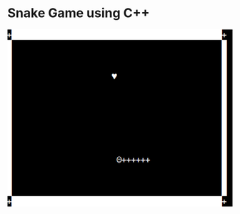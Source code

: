 
# Snake Game using C++

![Img-env](https://github.com/saber-khakbiz/SnakeGame-C_plusplus/blob/master/image-env.png)
